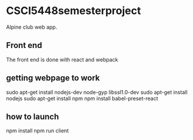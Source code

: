# CSCI5448semesterproject
Alpine club web app. 

## Front end
The front end is done with react and webpack



## getting webpage to work
sudo apt-get install nodejs-dev node-gyp libssl1.0-dev
sudo apt-get install nodejs
sudo apt-get install npm
npm install babel-preset-react


## how to launch
npm install
npm run client